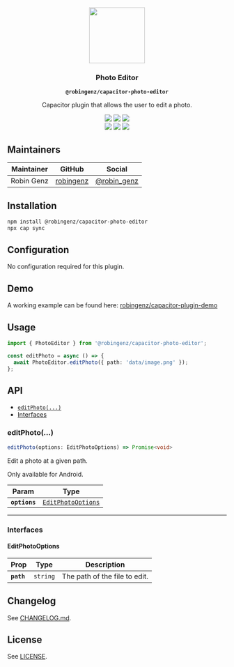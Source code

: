 <p align="center"><br><img src="https://user-images.githubusercontent.com/236501/85893648-1c92e880-b7a8-11ea-926d-95355b8175c7.png" width="128" height="128" /></p>
<h3 align="center">Photo Editor</h3>
<p align="center"><strong><code>@robingenz/capacitor-photo-editor</code></strong></p>
<p align="center">
  Capacitor plugin that allows the user to edit a photo. 
</p>

<p align="center">
  <img src="https://img.shields.io/maintenance/yes/2022?style=flat-square" />
  <a href="https://github.com/robingenz/capacitor-photo-editor/actions?query=workflow%3A%22CI%22"><img src="https://img.shields.io/github/workflow/status/robingenz/capacitor-photo-editor/CI/main?style=flat-square" /></a>
  <a href="https://www.npmjs.com/package/@robingenz/capacitor-photo-editor"><img src="https://img.shields.io/npm/l/@robingenz/capacitor-photo-editor?style=flat-square" /></a>
<br>
  <a href="https://www.npmjs.com/package/@robingenz/capacitor-photo-editor"><img src="https://img.shields.io/npm/dw/@robingenz/capacitor-photo-editor?style=flat-square" /></a>
  <a href="https://www.npmjs.com/package/@robingenz/capacitor-photo-editor"><img src="https://img.shields.io/npm/v/@robingenz/capacitor-photo-editor?style=flat-square" /></a>
<!-- ALL-CONTRIBUTORS-BADGE:START - Do not remove or modify this section -->
<a href="#contributors-"><img src="https://img.shields.io/badge/all%20contributors-1-orange?style=flat-square" /></a>
<!-- ALL-CONTRIBUTORS-BADGE:END -->
</p>

## Maintainers

| Maintainer | GitHub                                    | Social                                        |
| ---------- | ----------------------------------------- | --------------------------------------------- |
| Robin Genz | [robingenz](https://github.com/robingenz) | [@robin_genz](https://twitter.com/robin_genz) |

## Installation

```bash
npm install @robingenz/capacitor-photo-editor
npx cap sync
```

## Configuration

No configuration required for this plugin.

## Demo

A working example can be found here: [robingenz/capacitor-plugin-demo](https://github.com/robingenz/capacitor-plugin-demo)

## Usage

```typescript
import { PhotoEditor } from '@robingenz/capacitor-photo-editor';

const editPhoto = async () => {
  await PhotoEditor.editPhoto({ path: 'data/image.png' });
};
```

## API

<docgen-index>

* [`editPhoto(...)`](#editphoto)
* [Interfaces](#interfaces)

</docgen-index>

<docgen-api>
<!--Update the source file JSDoc comments and rerun docgen to update the docs below-->

### editPhoto(...)

```typescript
editPhoto(options: EditPhotoOptions) => Promise<void>
```

Edit a photo at a given path.

Only available for Android.

| Param         | Type                                                          |
| ------------- | ------------------------------------------------------------- |
| **`options`** | <code><a href="#editphotooptions">EditPhotoOptions</a></code> |

--------------------


### Interfaces


#### EditPhotoOptions

| Prop       | Type                | Description                   |
| ---------- | ------------------- | ----------------------------- |
| **`path`** | <code>string</code> | The path of the file to edit. |

</docgen-api>

## Changelog

See [CHANGELOG.md](https://github.com/robingenz/capacitor-photo-editor/blob/main/CHANGELOG.md).

## License

See [LICENSE](https://github.com/robingenz/capacitor-photo-editor/blob/main/LICENSE).
